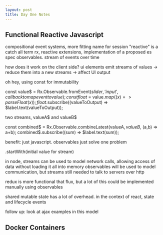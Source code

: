 ```yaml
---
layout: post
title: Day One Notes
---
```


## Functional Reactive Javascript ##
compositional event systems, more fitting name for session
"reactive" is a catch all term
rx, reactive extensions, implementation of a proposed es spec
observables. stream of events over time

how does it work on the client side?
ui elements emit streams of values -> reduce them into a new streams -> affect UI output

oh hey, using const for immutability

const value$ = Rx.Observable.fromEvent($slider, 'input', callback to map event to value);
const float$ = value$.map((x) => parseFloat(x));
float$.subscribe((valueToOutput) => $label.text(valueToOutput));

two streams, valueA$ and valueB$

const combined$ = Rx.Observable.combineLatest(valueA$, valueB$, (a,b) => a+b);
combined$.subscribe((sum) => $label.text(sum));

benefit: just javascript. observables just solve one problem

.startWith(initial value for stream)

in node, streams can be used to model network calls, allowing access of data without loading it all into memory
observables will be used to model communication, but streams still needed to talk to servers over http

redux is more functional that flux, but a lot of this could be implemented manually using observables

shared mutable state has a lot of overhead. in the context of react, state and lifecycle events

follow up: look at ajax examples in this model

## Docker Containers ##

